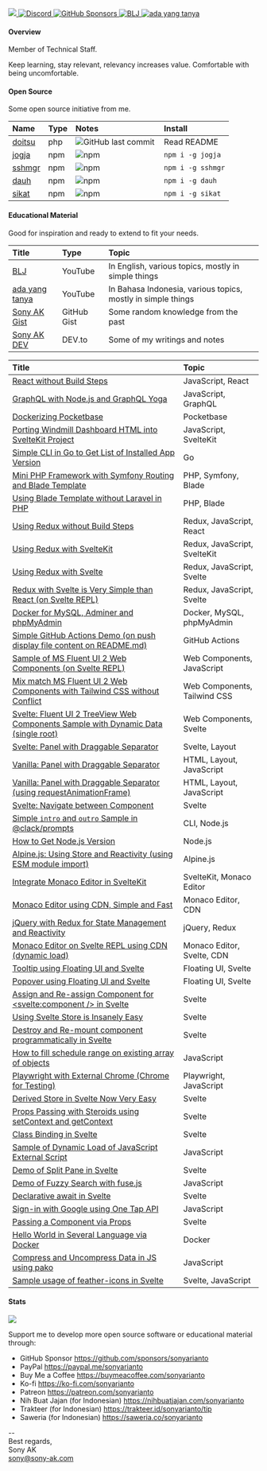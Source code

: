 <a href="https://sony-ak.com" target="_blank">
  <img src="https://komarev.com/ghpvc/?username=sonyarianto&color=blueviolet&style=flat">
</a>
<a href="https://discord.gg/qHFWTgnpQd" target="_blank">
  <img alt="Discord" src="https://img.shields.io/discord/1089563520988893306">
</a>
<a href="https://github.com/sponsors/sonyarianto" target="_blank">
  <img alt="GitHub Sponsors" src="https://img.shields.io/github/sponsors/sonyarianto">
</a>
<a href="https://youtube.com/@bljdev" target="_blank">
  <img alt="BLJ" src="https://img.shields.io/youtube/channel/views/UCTgD0-13PPQux8zZ6UQTYLA?style=social&label=YouTube">
</a>
<a href="https://youtube.com/@adayangtanya" target="_blank">
  <img alt="ada yang tanya" src="https://img.shields.io/youtube/channel/views/UCD5gydSn9mTyZruSR0Filvw?style=social&label=YouTube">
</a>

#### Overview

Member of Technical Staff.

Keep learning, stay relevant, relevancy increases value. Comfortable with being uncomfortable.

#### Open Source

Some open source initiative from me.

| Name | Type | Notes | Install |
|:-|:-|:-|:-|
| <a href="https://github.com/sonyarianto/doitsu" target="_blank">doitsu</a> | php | <a href="https://github.com/sonyarianto/doitsu" target="_blank"><img align="left" alt="GitHub last commit" src="https://img.shields.io/github/last-commit/sonyarianto/doitsu"></a> | Read README |
| <a href="https://npmjs.com/package/jogja" target="_blank">jogja</a> | npm | <a href="https://npmjs.com/package/jogja" target="_blank"><img align="left" alt="npm" src="https://img.shields.io/npm/dt/jogja" alt=""/></a> | `npm i -g jogja` |
| <a href="https://npmjs.com/package/sshmgr" target="_blank">sshmgr</a> | npm | <a href="https://npmjs.com/package/sshmgr" target="_blank"><img align="left" alt="npm" src="https://img.shields.io/npm/dt/sshmgr" alt=""/></a> | `npm i -g sshmgr` |
| <a href="https://npmjs.com/package/dauh" target="_blank">dauh</a> | npm | <a href="https://npmjs.com/package/dauh" target="_blank"><img align="left" alt="npm" src="https://img.shields.io/npm/dt/dauh" alt=""/></a> | `npm i -g dauh` |
| <a href="https://npmjs.com/package/sikat" target="_blank">sikat</a> | npm | <a href="https://npmjs.com/package/sikat" target="_blank"><img align="left" alt="npm" src="https://img.shields.io/npm/dt/sikat" alt=""/></a> | `npm i -g sikat` |

#### Educational Material

Good for inspiration and ready to extend to fit your needs.

| Title | Type | Topic |
|:-|:-|:-|
| <a href="https://youtube.com/@bljdev" target="_blank">BLJ</a> | YouTube | In English, various topics, mostly in simple things |
| <a href="https://youtube.com/@adayangtanya" target="_blank">ada yang tanya</a> | YouTube | In Bahasa Indonesia, various topics, mostly in simple things |
| <a href="https://gist.github.com/sonyarianto" target="_blank">Sony AK Gist</a> | GitHub Gist | Some random knowledge from the past |
| <a href="https://dev.to/sonyarianto" target="_blank">Sony AK DEV</a> | DEV.to | Some of my writings and notes |

| Title | Topic |
|:-|:-|
| <a href="https://github.com/sonyarianto/react-without-buildsteps" target="_blank">React without Build Steps</a> | JavaScript, React |
| <a href="https://github.com/sonyarianto/graphql-nodejs-concept" target="_blank">GraphQL with Node.js and GraphQL Yoga</a> | JavaScript, GraphQL |
| <a href="https://github.com/sonyarianto/pocketbase-docker" target="_blank">Dockerizing Pocketbase</a> | Pocketbase |
| <a href="https://github.com/sonyarianto/airmill-dashboard" target="_blank">Porting Windmill Dashboard HTML into SvelteKit Project</a> | JavaScript, SvelteKit |
| <a href="https://github.com/sonyarianto/hcli" target="_blank">Simple CLI in Go to Get List of Installed App Version</a> | Go |
| <a href="https://github.com/sonyarianto/mini-php-framework" target="_blank">Mini PHP Framework with Symfony Routing and Blade Template</a> | PHP, Symfony, Blade |
| <a href="https://github.com/sonyarianto/php-using-blade-without-laravel" target="_blank">Using Blade Template without Laravel in PHP</a> | PHP, Blade |
| <a href="https://github.com/sonyarianto/redux-without-buildsteps" target="_blank">Using Redux without Build Steps</a> | Redux, JavaScript, React |
| <a href="https://github.com/sonyarianto/redux-with-sveltekit" target="_blank">Using Redux with SvelteKit</a> | Redux, JavaScript, SvelteKit |
| <a href="https://github.com/sonyarianto/redux-with-svelte" target="_blank">Using Redux with Svelte</a> | Redux, JavaScript, Svelte |
| <a href="https://svelte.dev/repl/778d2aab2e1e462d9da6f7cc3c7b62bb" target="_blank">Redux with Svelte is Very Simple than React (on Svelte REPL)</a> | Redux, JavaScript, Svelte |
| <a href="https://github.com/sonyarianto/docker-mysql-adminer-phpmyadmin" target="_blank">Docker for MySQL, Adminer and phpMyAdmin</a> | Docker, MySQL, phpMyAdmin |
| <a href="https://github.com/sonyarianto/github-actions-push-and-display-it-on-readme" target="_blank">Simple GitHub Actions Demo (on push display file content on README.md)</a> | GitHub Actions |
| <a href="https://svelte.dev/repl/a083e41efafc4a41a7002398f9ed8f2a" target="_blank">Sample of MS Fluent UI 2 Web Components (on Svelte REPL)</a> | Web Components, JavaScript |
| <a href="https://github.com/sonyarianto/fluent-ui-mix-match-with-tailwind-css" target="_blank">Mix match MS Fluent UI 2 Web Components with Tailwind CSS without Conflict</a> | Web Components, Tailwind CSS |
| <a href="https://svelte.dev/repl/317e16c270b84d2dba580f8a19445c92" target="_blank">Svelte: Fluent UI 2 TreeView Web Components Sample with Dynamic Data (single root)</a> | Web Components, Svelte |
| <a href="https://svelte.dev/repl/385110a54cc34e5ba86cad2eeb18f7b8" target="_blank">Svelte: Panel with Draggable Separator</a> | Svelte, Layout |
| <a href="https://stackblitz.com/edit/panel-with-draggable-separator" target="_blank">Vanilla: Panel with Draggable Separator</a> | HTML, Layout, JavaScript |
| <a href="https://stackblitz.com/edit/vanilla-draggable-with-requestanimationframe" target="_blank">Vanilla: Panel with Draggable Separator (using requestAnimationFrame)</a> | HTML, Layout, JavaScript |
| <a href="https://stackblitz.com/edit/svelte-navigate-between-component" target="_blank">Svelte: Navigate between Component</a> | Svelte |
| <a href="https://stackblitz.com/edit/clack-prompts-sample-intro-and-outro" target="_blank">Simple `intro` and `outro` Sample in @clack/prompts</a> | CLI, Node.js |
| <a href="https://stackblitz.com/edit/node-get-version" target="_blank">How to Get Node.js Version</a> | Node.js |
| <a href="https://github.com/sonyarianto/alpinejs-using-module" target="_blank">Alpine.js: Using Store and Reactivity (using ESM module import)</a> | Alpine.js |
| <a href="https://github.com/sonyarianto/sveltekit-monaco-editor" target="_blank">Integrate Monaco Editor in SvelteKit</a> | SvelteKit, Monaco Editor |
| <a href="https://github.com/sonyarianto/monaco-editor-cdn" target="_blank">Monaco Editor using CDN, Simple and Fast</a> | Monaco Editor, CDN |
| <a href="https://github.com/sonyarianto/jquery-redux-reactivity-state-management" target="_blank">jQuery with Redux for State Management and Reactivity</a> | jQuery, Redux |
| <a href="https://svelte.dev/repl/b714245b69694ae0891a934b2cdfe028" target="_blank">Monaco Editor on Svelte REPL using CDN (dynamic load)</a> | Monaco Editor, Svelte, CDN |
| <a href="https://svelte.dev/repl/1ae0d9a068034a1c8324e2e9ea7346ef" target="_blank">Tooltip using Floating UI and Svelte</a> | Floating UI, Svelte |
| <a href="https://svelte.dev/repl/daccadc2ef2544e3b95f5bf6215716c6" target="_blank">Popover using Floating UI and Svelte</a> | Floating UI, Svelte |
| <a href="https://svelte.dev/repl/c5262348f5d64492aa0b19ac48bf88f1" target="_blank">Assign and Re-assign Component for <svelte:component /> in Svelte</a> | Svelte |
| <a href="https://svelte.dev/repl/0e8f57ece3094642ad2c84ca4f2420be" target="_blank">Using Svelte Store is Insanely Easy</a> | Svelte |
| <a href="https://svelte.dev/repl/09e8928d1de545a58dcb89f2073898ef" target="_blank">Destroy and Re-mount component programmatically in Svelte</a> | Svelte |
| <a href="https://svelte.dev/repl/f9dffdd0044c49faa80d2295a4b8fd55" target="_blank">How to fill schedule range on existing array of objects</a> | JavaScript |
| <a href="https://github.com/sonyarianto/playwright-using-external-chrome" target="_blank">Playwright with External Chrome (Chrome for Testing) | Playwright, JavaScript |
| <a href="https://svelte.dev/repl/1fbbcb7428334cd98fbb783300d4a16f" target="_blank">Derived Store in Svelte Now Very Easy</a> | Svelte |
| <a href="https://svelte.dev/repl/613aa6f30ad34fb7a973105a6b759d17" target="_blank">Props Passing with Steroids using setContext and getContext</a> | Svelte |
| <a href="https://svelte.dev/repl/7af5ee5f0079468e869c0c7f8d2ea91c" target="_blank">Class Binding in Svelte</a> | Svelte |
| <a href="https://svelte.dev/repl/80fd626c6b2243bd972a78026f27e27f" target="_blank">Sample of Dynamic Load of JavaScript External Script</a> | JavaScript |
| <a href="https://svelte.dev/repl/28a3f27aa18b414ea90b2fc251fabdcf" target="_blank">Demo of Split Pane in Svelte</a> | Svelte |
| <a href="https://svelte.dev/repl/d208d02e9e6045e6bba043eec8747f22" target="_blank">Demo of Fuzzy Search with fuse.js</a> | JavaScript |
| <a href="https://svelte.dev/repl/46a4a6160c014552b88cfa25acaa2c10" target="_blank">Declarative await in Svelte</a> | Svelte |
| <a href="https://github.com/sonyarianto/vanilla-sign-in-with-google-one-tap-demo" target="_blank">Sign-in with Google using One Tap API</a> | JavaScript |
| <a href="https://svelte.dev/repl/4c060f5b7bea4a27a87ec168f67e1184" target="_blank">Passing a Component via Props</a> | Svelte |
| <a href="https://github.com/sonyarianto/hello-world" target="_blank">Hello World in Several Language via Docker</a> | Docker |
| <a href="https://svelte.dev/repl/407c56625ec44f97b128ef81576a8c1a" target="_blank">Compress and Uncompress Data in JS using pako</a> | JavaScript |
| <a href="https://svelte.dev/repl/507c0b74e0764ac59b40094496eab69f" target="_blank">Sample usage of feather-icons in Svelte</a> | Svelte, JavaScript |

#### Stats
![](https://github-readme-stats-ten-gilt.vercel.app/api?username=sonyarianto&show_icons=true&count_private=true&theme=)

Support me to develop more open source software or educational material through:

- GitHub Sponsor https://github.com/sponsors/sonyarianto
- PayPal https://paypal.me/sonyarianto
- Buy Me a Coffee https://buymeacoffee.com/sonyarianto
- Ko-fi https://ko-fi.com/sonyarianto
- Patreon https://patreon.com/sonyarianto
- Nih Buat Jajan (for Indonesian) https://nihbuatjajan.com/sonyarianto
- Trakteer (for Indonesian) https://trakteer.id/sonyarianto/tip
- Saweria (for Indonesian) https://saweria.co/sonyarianto

--<br>
Best regards,<br>
Sony AK<br>
sony@sony-ak.com
